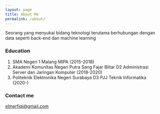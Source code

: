 ```yaml
---
layout: page
title: About Me
permalink: /about/
---
```


Seorang yang menyukai bidang teknologi terutama berhubungan dengan data seperti back-end dan machine learning

### Education

1. SMA Negeri 1 Malang
   MIPA (2015-2018)
2. Akademi Komunitas Negeri Putra Sang Fajar Blitar
   D2 Administrasi Server dan Jaringan Komputer (2018-2020)
3. Politeknik Elektronika Negeri Surabaya
   D3 PJJ Teknik Informatika (2020-)

### Contact me

[elmerfiqi@gmail.com](mailto:elmerfiqi@gmail.com)
